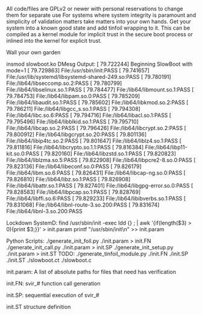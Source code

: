 All code/files are GPLv2 or newer with personal reservations to change them for separate use
For systems where system integrity is paramount and simplicity of validation matters
take matters into your own hands. Get your system into a known good state and
add tinfoil wrapping to it. This can be compiled as a kernel module for implicit
trust in the secure boot process or inlined into the kernel for explicit trust.

Wall your own garden

insmod slowboot.ko
DMesg Output:
[   79.722244] Beginning SlowBoot with mode=1
[   79.729863] File:/usr/sbin/init:PASS
[   79.741657] File:/usr/lib/systemd/libsystemd-shared-249.so:PASS
[   79.780191] File:/lib64/libseccomp.so.2:PASS
[   79.780799] File:/lib64/libselinux.so.1:PASS
[   79.784477] File:/lib64/libmount.so.1:PASS
[   79.784753] File:/lib64/libpam.so.0:PASS
[   79.785209] File:/lib64/libaudit.so.1:PASS
[   79.785602] File:/lib64/libkmod.so.2:PASS
[   79.786211] File:/lib64/libgcc_s.so.1:PASS
[   79.794308] File:/lib64/libc.so.6:PASS
[   79.794716] File:/lib64/libacl.so.1:PASS
[   79.795496] File:/lib64/libblkid.so.1:PASS
[   79.795710] File:/lib64/libcap.so.2:PASS
[   79.796426] File:/lib64/libcrypt.so.2:PASS
[   79.800912] File:/lib64/libgcrypt.so.20:PASS
[   79.801136] File:/lib64/libip4tc.so.2:PASS
[   79.801647] File:/lib64/liblz4.so.1:PASS
[   79.811816] File:/lib64/libcrypto.so.1.1:PASS
[   79.816384] File:/lib64/libp11-kit.so.0:PASS
[   79.820160] File:/lib64/libzstd.so.1:PASS
[   79.820823] File:/lib64/liblzma.so.5:PASS
[   79.822908] File:/lib64/libpcre2-8.so.0:PASS
[   79.823136] File:/lib64/libeconf.so.0:PASS
[   79.826179] File:/lib64/libm.so.6:PASS
[   79.826431] File:/lib64/libcap-ng.so.0:PASS
[   79.826810] File:/lib64/libz.so.1:PASS
[   79.826908] File:/lib64/libattr.so.1:PASS
[   79.827401] File:/lib64/libgpg-error.so.0:PASS
[   79.828583] File:/lib64/libpcap.so.1:PASS
[   79.828769] File:/lib64/libffi.so.6:PASS
[   79.829233] File:/lib64/libibverbs.so.1:PASS
[   79.831068] File:/lib64/libnl-route-3.so.200:PASS
[   79.831674] File:/lib64/libnl-3.so.200:PASS


Lockdown SystemD:
	find /usr/sbin/init -exec ldd {} \; | awk '{if(length($3) > 0){print $3;}}' > init.param
	printf "/usr/sbin/init\n" >> init.param

Python Scripts:
	./generate_init_foil.py ./init.param > init.FN
	./generate_init_call.py ./init.param > init.SP
	./generate_init_setup.py ./init.param > init.ST
	TODO: ./generate_tinfoil_module.py ./init.FN ./init.SP ./init.ST ./slowboot.ct ./slowboot.c

init.param:
	A list of absolute paths for files that need has verification
	
init.FN:
	svir_# function call generation
	
init.SP:
	sequential execution of svir_#
	
init.ST
	structure definition
